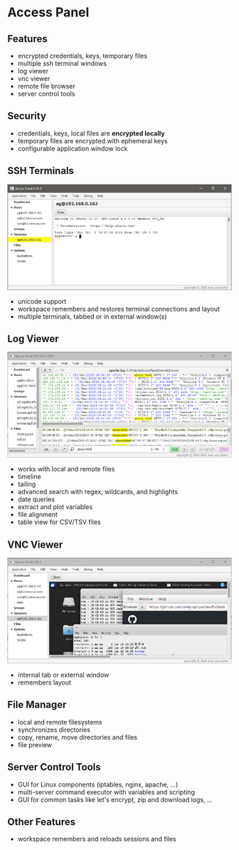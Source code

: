 # Access Panel

## Features

* encrypted credentials, keys, temporary files
* multiple ssh terminal windows
* log viewer
* vnc viewer
* remote file browser
* server control tools


## Security

* credentials, keys, local files are **encrypted locally**
* temporary files are encrypted with ephemeral keys
* configurable application window lock


## SSH Terminals

![application screenshot](doc/terminal.png)

* unicode support
* workspace remembers and restores terminal connections and layout
* multiple terminals, tabbed or in external window(s)


## Log Viewer

![log viewer](doc/log-viewer.png)

* works with local and remote files
* timeline
* tailing
* advanced search with regex, wildcards, and highlights 
* date queries
* extract and plot variables
* file alignment
* table view for CSV/TSV files


## VNC Viewer

![vnc viewer](doc/vnc-viewer.png)

* internal tab or external window
* remembers layout


## File Manager

* local and remote filesystems
* synchronizes directories
* copy, rename, move directories and files
* file preview


## Server Control Tools

* GUI for Linux components (iptables, nginx, apache, ...)
* multi-server command executor with variables and scripting
* GUI for common tasks like let's encrypt, zip and download logs, ...



## Other Features

* workspace remembers and reloads sessions and files

